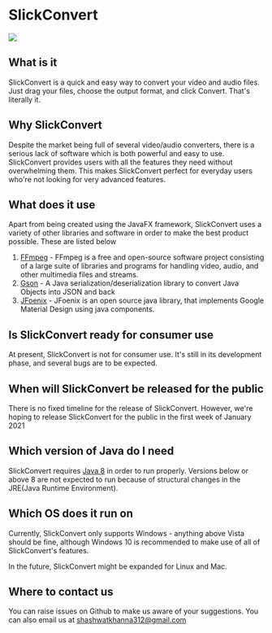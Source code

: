 # SlickConvert

![](https://i.imgur.com/BoCfRBg.png)

## What is it

SlickConvert is a quick and easy way to convert your video and audio files. Just drag your files, choose the output format, and click Convert. That's literally it. 

## Why SlickConvert

Despite the market being full of several video/audio converters, there is a serious lack of software which is both powerful and easy to use. SlickConvert provides users with all the features they need without overwhelming them. This makes SlickConvert perfect for everyday users who're not looking for very advanced features.

## What does it use

Apart from being created using the JavaFX framework, SlickConvert uses a variety of other libraries and software in order to make the best product possible. These are listed below 

1. [FFmpeg](https://ffmpeg.org/) - FFmpeg is a free and open-source software project consisting of a large suite of libraries and programs for handling video, audio, and other multimedia files and streams.
2. [Gson](https://github.com/google/gson) - A Java serialization/deserialization library to convert Java Objects into JSON and back
3. [JFoenix](http://jfoenix.com/) - JFoenix is an open source java library, that implements Google Material Design using java components.

## Is SlickConvert ready for consumer use

At present, SlickConvert is not for consumer use. It's still in its development phase, and several bugs are to be expected. 

## When will SlickConvert be released for the public

There is no fixed timeline for the release of SlickConvert. However, we're hoping to release SlickConvert for the public in the first week of January 2021

## Which version of Java do I need

SlickConvert requires [Java 8](https://www.oracle.com/java/technologies/javase-jre8-downloads.html) in order to run properly. Versions below or above 8 are not expected to run because of structural changes in the JRE(Java Runtime Environment). 

## Which OS does it run on

Currently, SlickConvert only supports Windows - anything above Vista should be fine, although Windows 10 is recommended to make use of all of SlickConvert's features. 

In the future, SlickConvert might be expanded for Linux and Mac. 

## Where to contact us

You can raise issues on Github to make us aware of your suggestions. You can also email us at shashwatkhanna312@gmail.com
